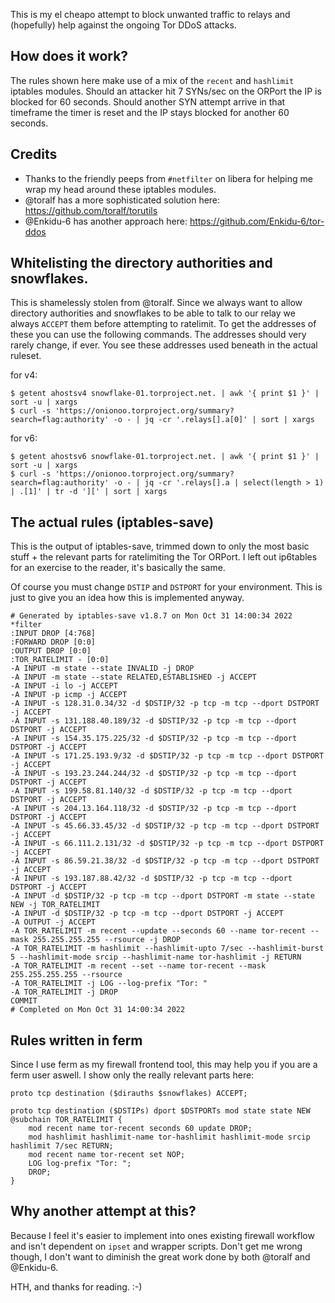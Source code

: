 This is my el cheapo attempt to block unwanted traffic to relays and (hopefully) help against the ongoing Tor DDoS attacks.

## How does it work?
The rules shown here make use of a mix of the `recent` and `hashlimit` iptables modules. Should an attacker hit 7 SYNs/sec on the ORPort the IP is blocked for 60 seconds. Should another SYN attempt arrive in that timeframe the timer is reset and the IP stays blocked for another 60 seconds.

## Credits
* Thanks to the friendly peeps from `#netfilter` on libera for helping me wrap my head around these iptables modules.
* @toralf has a more sophisticated solution here: https://github.com/toralf/torutils
* @Enkidu-6 has another approach here: https://github.com/Enkidu-6/tor-ddos

## Whitelisting the directory authorities and snowflakes.
This is shamelessly stolen from @toralf. Since we always want to allow directory authorities and snowflakes to be able to talk to our relay we always `ACCEPT` them before attempting to ratelimit. To get the addresses of these you can use the following commands. The addresses should very rarely change, if ever. You see these addresses used beneath in the actual ruleset.

for v4:
```
$ getent ahostsv4 snowflake-01.torproject.net. | awk '{ print $1 }' | sort -u | xargs
$ curl -s 'https://onionoo.torproject.org/summary?search=flag:authority' -o - | jq -cr '.relays[].a[0]' | sort | xargs
```

for v6:
```
$ getent ahostsv6 snowflake-01.torproject.net. | awk '{ print $1 }' | sort -u | xargs
$ curl -s 'https://onionoo.torproject.org/summary?search=flag:authority' -o - | jq -cr '.relays[].a | select(length > 1) | .[1]' | tr -d '][' | sort | xargs
```

## The actual rules (iptables-save)
This is the output of iptables-save, trimmed down to only the most basic stuff + the relevant parts for ratelimiting the Tor ORPort. I left out ip6tables for an exercise to the reader, it's basically the same.

Of course you must change `DSTIP` and `DSTPORT` for your environment. This is just to give you an idea how this is implemented anyway.


```
# Generated by iptables-save v1.8.7 on Mon Oct 31 14:00:34 2022
*filter
:INPUT DROP [4:768]
:FORWARD DROP [0:0]
:OUTPUT DROP [0:0]
:TOR_RATELIMIT - [0:0]
-A INPUT -m state --state INVALID -j DROP
-A INPUT -m state --state RELATED,ESTABLISHED -j ACCEPT
-A INPUT -i lo -j ACCEPT
-A INPUT -p icmp -j ACCEPT
-A INPUT -s 128.31.0.34/32 -d $DSTIP/32 -p tcp -m tcp --dport DSTPORT -j ACCEPT
-A INPUT -s 131.188.40.189/32 -d $DSTIP/32 -p tcp -m tcp --dport DSTPORT -j ACCEPT
-A INPUT -s 154.35.175.225/32 -d $DSTIP/32 -p tcp -m tcp --dport DSTPORT -j ACCEPT
-A INPUT -s 171.25.193.9/32 -d $DSTIP/32 -p tcp -m tcp --dport DSTPORT -j ACCEPT
-A INPUT -s 193.23.244.244/32 -d $DSTIP/32 -p tcp -m tcp --dport DSTPORT -j ACCEPT
-A INPUT -s 199.58.81.140/32 -d $DSTIP/32 -p tcp -m tcp --dport DSTPORT -j ACCEPT
-A INPUT -s 204.13.164.118/32 -d $DSTIP/32 -p tcp -m tcp --dport DSTPORT -j ACCEPT
-A INPUT -s 45.66.33.45/32 -d $DSTIP/32 -p tcp -m tcp --dport DSTPORT -j ACCEPT
-A INPUT -s 66.111.2.131/32 -d $DSTIP/32 -p tcp -m tcp --dport DSTPORT -j ACCEPT
-A INPUT -s 86.59.21.38/32 -d $DSTIP/32 -p tcp -m tcp --dport DSTPORT -j ACCEPT
-A INPUT -s 193.187.88.42/32 -d $DSTIP/32 -p tcp -m tcp --dport DSTPORT -j ACCEPT
-A INPUT -d $DSTIP/32 -p tcp -m tcp --dport DSTPORT -m state --state NEW -j TOR_RATELIMIT
-A INPUT -d $DSTIP/32 -p tcp -m tcp --dport DSTPORT -j ACCEPT
-A OUTPUT -j ACCEPT
-A TOR_RATELIMIT -m recent --update --seconds 60 --name tor-recent --mask 255.255.255.255 --rsource -j DROP
-A TOR_RATELIMIT -m hashlimit --hashlimit-upto 7/sec --hashlimit-burst 5 --hashlimit-mode srcip --hashlimit-name tor-hashlimit -j RETURN
-A TOR_RATELIMIT -m recent --set --name tor-recent --mask 255.255.255.255 --rsource
-A TOR_RATELIMIT -j LOG --log-prefix "Tor: "
-A TOR_RATELIMIT -j DROP
COMMIT
# Completed on Mon Oct 31 14:00:34 2022
```

## Rules written in ferm
Since I use ferm as my firewall frontend tool, this may help you if you are a ferm user aswell. I show only the really relevant parts here:
```
proto tcp destination ($dirauths $snowflakes) ACCEPT;

proto tcp destination ($DSTIPs) dport $DSTPORTs mod state state NEW @subchain TOR_RATELIMIT {
    mod recent name tor-recent seconds 60 update DROP;
    mod hashlimit hashlimit-name tor-hashlimit hashlimit-mode srcip hashlimit 7/sec RETURN;
    mod recent name tor-recent set NOP;
    LOG log-prefix "Tor: ";
    DROP;
}
```

## Why another attempt at this?
Because I feel it's easier to implement into ones existing firewall workflow and isn't dependent on `ipset` and wrapper scripts. Don't get me wrong though, I don't want to diminish the great work done by both @toralf and @Enkidu-6.

HTH, and thanks for reading. :-)
